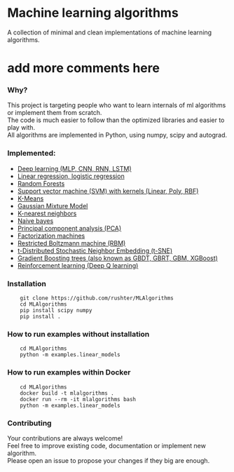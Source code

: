 # Machine learning algorithms
A collection of minimal and clean implementations of machine learning algorithms.

# add more comments here

### Why?
This project is targeting people who want to learn internals of ml algorithms or implement them from scratch.  
The code is much easier to follow than the optimized libraries and easier to play with.  
All algorithms are implemented in Python, using numpy, scipy and autograd.  

### Implemented:
* [Deep learning (MLP, CNN, RNN, LSTM)](mla/neuralnet)
* [Linear regression, logistic regression](mla/linear_models.py)
* [Random Forests](mla/ensemble/random_forest.py)
* [Support vector machine (SVM) with kernels (Linear, Poly, RBF)](mla/svm)
* [K-Means](mla/kmeans.py)
* [Gaussian Mixture Model](mla/gaussian_mixture.py)
* [K-nearest neighbors](mla/knn.py)
* [Naive bayes](mla/naive_bayes.py)
* [Principal component analysis (PCA)](mla/pca.py)
* [Factorization machines](mla/fm.py)
* [Restricted Boltzmann machine (RBM)](mla/rbm.py)
* [t-Distributed Stochastic Neighbor Embedding (t-SNE)](mla/tsne.py)
* [Gradient Boosting trees (also known as GBDT, GBRT, GBM, XGBoost)](mla/ensemble/gbm.py)
* [Reinforcement learning (Deep Q learning)](mla/rl)


### Installation
        git clone https://github.com/rushter/MLAlgorithms
        cd MLAlgorithms
        pip install scipy numpy
        pip install .

### How to run examples without installation
        cd MLAlgorithms
        python -m examples.linear_models

### How to run examples within Docker
        cd MLAlgorithms
        docker build -t mlalgorithms .
        docker run --rm -it mlalgorithms bash
        python -m examples.linear_models

### Contributing

Your contributions are always welcome!  
Feel free to improve existing code, documentation or implement new algorithm.  
Please open an issue to propose your changes if they big are enough.  
